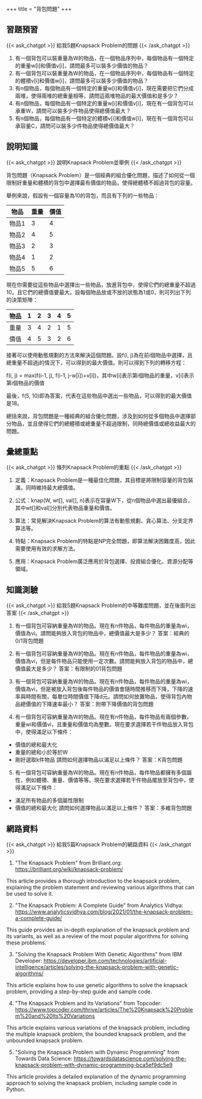 +++
title = "背包問題"
+++
## 習題預習
{{< ask_chatgpt >}}
給我5題Knapsack Problem的問題
{{< /ask_chatgpt >}}



1. 有一個背包可以裝重量為W的物品，在一個物品序列中，每個物品有一個特定的重量w[i]和價值v[i]，請問最多可以裝多少價值的物品？
2. 有一個背包可以裝重量為W的物品，在一個物品序列中，每個物品有一個特定的體積v[i]和價值w[i]，請問最多可以裝多少價值的物品？
3. 有n個物品，每個物品有一個特定的重量w[i]和價值v[i]，現在需要把它們分成兩堆，使得兩堆的總重量相等，請問這兩堆物品的最大價值和是多少？
4. 有n個物品，每個物品有一個特定的重量w[i]和價值v[i]，現在有一個背包可以承重W，請問可以裝多少件物品使得總價值最大？
5. 有n個物品，每個物品有一個特定的體積v[i]和價值w[i]，現在有一個背包可以承容量C，請問可以裝多少件物品使得總價值最大？   

## 說明知識
{{< ask_chatgpt >}}
說明Knapsack Problem並舉例
{{< /ask_chatgpt >}}



背包問題（Knapsack Problem）是一個經典的組合優化問題，描述了如何從一個限制好重量和體積的背包中選擇最有價值的物品，使得總體積不超過背包的容量。

舉例來說，假設有一個容量為10的背包，而且有下列的一些物品：

物品 | 重量 | 價值
---|---|---
物品1 | 3 | 4
物品2 | 4 | 5
物品3 | 2 | 3
物品4 | 1 | 2
物品5 | 5 | 6

現在你需要從這些物品中選擇出一些物品，放進背包中，使得它們的總重量不超過10，且它們的總價值要最大。設每個物品放或不放的狀態為1或0，則可列出下列的決策矩陣：

物品 | 1 | 2 | 3 | 4 | 5
---|---|---|---|---|---
重量 | 3 | 4 | 2 | 1 | 5
價值 | 4 | 5 | 3 | 2 | 6

接著可以使用動態規劃的方法來解決這個問題。設f(i, j)為在前i個物品中選擇，且總重量不超過j的情況下，可以得到的最大價值。則可以得到下列的轉移方程：

f(i, j) = max(f(i-1, j), f(i-1, j-w[i])+v[i])，其中w[i]表示第i個物品的重量，v[i]表示第i個物品的價值

最後，f(5, 10)即為答案，代表在這些物品中選出一些物品，可以得到的最大價值是18。

總括來說，背包問題是一種經典的組合優化問題，涉及到如何從多個物品中選擇部分物品，並且使得它們的總體積或總重量不超過限制，同時總價值或總收益最大的問題。   

## 彙總重點
{{< ask_chatgpt >}}
條列Knapsack Problem的重點
{{< /ask_chatgpt >}}



1. 定義：Knapsack Problem是一種最佳化問題，其目標是將限制容量的背包裝滿，同時維持最大總價值。

2. 公式：knap(W, wt[], val[], n)表示在容量W下，從n個物品中選出最優組合，其中wt[]和val[]分別代表物品重量和價值。

3. 算法：常見解決Knapsack Problem的算法有動態規劃、貪心算法、分支定界算法等。

4. 特點：Knapsack Problem的特點是NP完全問題，即算法解決困難度高，因此需要使用有效的求解方法。

5. 應用：Knapsack Problem廣泛應用於背包選擇、投資組合優化、資源分配等領域。   

## 知識測驗
{{< ask_chatgpt >}}
給我5題Knapsack Problem的中等難度問題，並在後面列出答案
{{< /ask_chatgpt >}}



1. 有一個背包可容納重量為W的物品。現在有n件物品，每件物品的重量為wi，價值為vi。請問能夠放入背包的物品中，總價值最大是多少？
答案：經典的0/1背包問題

2. 有一個背包可容納重量為W的物品。現在有n件物品，每件物品的重量為wi，價值為vi，但是每件物品只能使用一定次數。請問能夠放入背包的物品中，總價值最大是多少？
答案：有限制的01背包問題

3. 有一個背包可容納重量為W的物品。現在有n件物品，每件物品的重量為wi，價值為vi，但是被放入背包後每件物品的價值會隨時間推移而下降，下降的速率與時間有關，每單位時間價值下降d元。請問如何放置物品，使得背包內物品總價值的下降速率最小？
答案：附帶下降價值的背包問題

4. 有一個背包可容納重量為W的物品。現在有n件物品，每件物品有兩個參數，重量wi和價值vi，且重量和價值均為整數。現在要求選擇若干件物品放入背包中，使得滿足以下條件：
- 價值的總和最大化
- 重量的總和小於等於W
- 剛好選取k件物品
請問如何選擇物品以滿足以上條件？
答案：K背包問題

5. 有一個背包可容納重量為W的物品。現在有n件物品，每件物品都擁有多個屬性，例如體積、重量、價值等等。現在要求選擇若干件物品擺放至背包中，使得滿足以下條件：
- 滿足所有物品的多個屬性限制
- 價值的總和最大化
請問如何選擇物品以滿足以上條件？
答案：多維背包問題   

## 網路資料
{{< ask_chatgpt >}}
給我5篇Knapsack Problem的網路資料
{{< /ask_chatgpt >}}



1. "The Knapsack Problem" from Brilliant.org: https://brilliant.org/wiki/knapsack-problem/

This article provides a thorough introduction to the knapsack problem, explaining the problem statement and reviewing various algorithms that can be used to solve it.

2. "The Knapsack Problem: A Complete Guide" from Analytics Vidhya: https://www.analyticsvidhya.com/blog/2021/01/the-knapsack-problem-a-complete-guide/

This guide provides an in-depth explanation of the knapsack problem and its variants, as well as a review of the most popular algorithms for solving these problems.

3. "Solving the Knapsack Problem With Genetic Algorithms" from IBM Developer: https://developer.ibm.com/technologies/artificial-intelligence/articles/solving-the-knapsack-problem-with-genetic-algorithms/

This article explains how to use genetic algorithms to solve the knapsack problem, providing a step-by-step guide and sample code.

4. "The Knapsack Problem and Its Variations" from Topcoder: https://www.topcoder.com/thrive/articles/The%20Knapsack%20Problem%20and%20Its%20Variations

This article explains various variations of the knapsack problem, including the multiple knapsack problem, the bounded knapsack problem, and the unbounded knapsack problem.

5. "Solving the Knapsack Problem with Dynamic Programming" from Towards Data Science: https://towardsdatascience.com/solving-the-knapsack-problem-with-dynamic-programming-bca5ef9dc5e9

This article provides a detailed explanation of the dynamic programming approach to solving the knapsack problem, including sample code in Python.   

